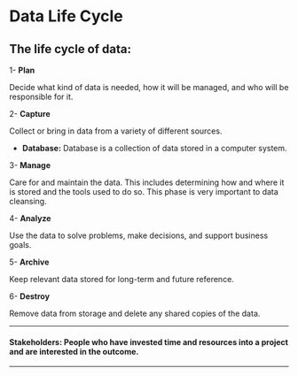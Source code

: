 # Data Life Cycle

## The life cycle of data: 

1- **Plan** 
 
  Decide what kind of data is needed, how it will be managed, and who will be responsible for it.
  
2- **Capture** 

  Collect or bring in data from a variety of different sources.
   - **Database:** Database is a collection of data stored in a computer system.
  
3- **Manage**

  Care for and maintain the data. This includes determining how and where it is stored and the tools used to do so. This phase is very important to data cleansing.

4- **Analyze**

  Use the data to solve problems, make decisions, and support business goals.

5- **Archive**

  Keep relevant data stored for long-term and future reference.

6- **Destroy**

  Remove data from storage and delete any shared copies of the data.
  
------
#### **Stakeholders:**  People who have invested time and resources into a project and are interested in the outcome.
------
